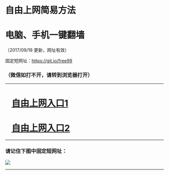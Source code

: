 ﻿# 自由上网简易方法

# 电脑、手机一键翻墙

（2017/09/18 更新，网址有效）

固定短网址：https://git.io/free99

### （微信如打不开，请转到浏览器打开）


***





# &nbsp;&nbsp; <a href="http://ft206028815.fwq-tz1005.info/fwqtz01.html?t=091800127005 " target="_blank">自由上网入口1</a>
# &nbsp;&nbsp; <a href="http://ft1148218915.fwq-tz1006.info/fwqtz02.html?t=091800128554 " target="_blank">自由上网入口2</a>
***

### 请记住下图中固定短网址：

<img src="https://s3-us-west-2.amazonaws.com/fwq-1001/yjfq-20170905okok.png" /> 


***


